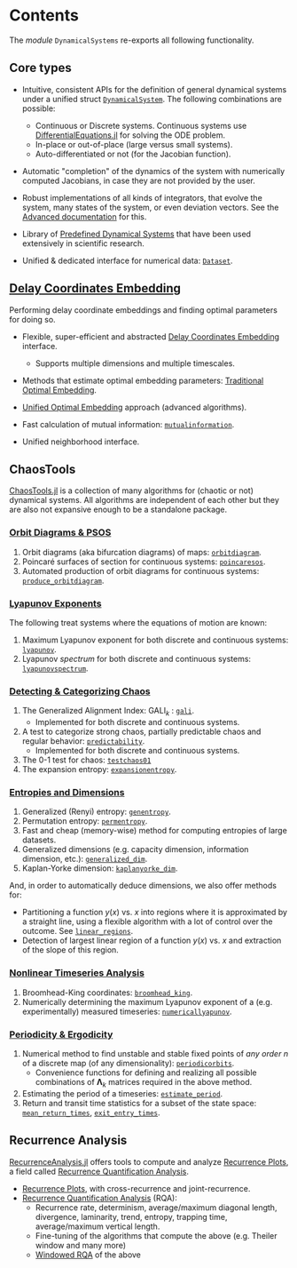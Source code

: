 # Contents
The _module_ `DynamicalSystems` re-exports all following functionality.

## Core types
* Intuitive, consistent APIs for the definition of general dynamical systems under a unified struct [`DynamicalSystem`](@ref). The following combinations are possible:
  * Continuous or Discrete systems. Continuous systems use [DifferentialEquations.jl](https://diffeq.sciml.ai/latest/) for solving the ODE problem.
  * In-place or out-of-place (large versus small systems).
  * Auto-differentiated or not (for the Jacobian function).


* Automatic "completion" of the dynamics of the system with numerically computed Jacobians, in case they are not provided by the user.
* Robust implementations of all kinds of integrators, that evolve the system, many states of the system, or even deviation vectors. See the [Advanced documentation](@ref) for this.
* Library of [Predefined Dynamical Systems](@ref) that have been used extensively in scientific research.
* Unified & dedicated interface for numerical data: [`Dataset`](@ref).

## [Delay Coordinates Embedding](@ref)
Performing delay coordinate embeddings and finding optimal parameters for doing so.
* Flexible, super-efficient and abstracted [Delay Coordinates Embedding](@ref) interface.
    * Supports multiple dimensions and multiple timescales.

* Methods that estimate optimal embedding parameters: [Traditional Optimal Embedding](@ref).
* [Unified Optimal Embedding](@ref) approach (advanced algorithms).
* Fast calculation of mutual information: [`mutualinformation`](@ref).
* Unified neighborhood interface.

## ChaosTools
[ChaosTools.jl](https://github.com/JuliaDynamics/InteractiveChaos.jl) is a collection of many algorithms for (chaotic or not) dynamical systems.
All algorithms are independent of each other but they are also not expansive enough to be a standalone package.


### [Orbit Diagrams & PSOS](@ref)

1. Orbit diagrams (aka bifurcation diagrams) of maps: [`orbitdiagram`](@ref).
2. Poincaré surfaces of section for continuous systems: [`poincaresos`](@ref).
3. Automated production of orbit diagrams for continuous systems: [`produce_orbitdiagram`](@ref).

### [Lyapunov Exponents](@ref)

The following treat systems where the equations of motion are known:

1. Maximum Lyapunov exponent for both discrete and continuous systems: [`lyapunov`](@ref).
2. Lyapunov *spectrum* for both discrete and continuous systems: [`lyapunovspectrum`](@ref).

### [Detecting & Categorizing Chaos](@ref)

1. The Generalized Alignment Index: $\text{GALI}_k$ : [`gali`](@ref).
    * Implemented for both discrete and continuous systems.
2. A test to categorize strong chaos, partially predictable chaos and regular behavior: [`predictability`](@ref).
    * Implemented for both discrete and continuous systems.
1. The 0-1 test for chaos: [`testchaos01`](@ref)
1. The expansion entropy: [`expansionentropy`](@ref).

### [Entropies and Dimensions](@ref)

1. Generalized (Renyi) entropy: [`genentropy`](@ref).
2. Permutation entropy: [`permentropy`](@ref).
2. Fast and cheap (memory-wise) method for computing entropies of large datasets.
3. Generalized dimensions (e.g. capacity dimension, information dimension, etc.): [`generalized_dim`](@ref).
3. Kaplan-Yorke dimension: [`kaplanyorke_dim`](@ref).

And, in order to automatically deduce dimensions, we also offer methods for:

* Partitioning a function $y(x)$ vs. $x$ into regions where it is approximated by a straight line, using a flexible algorithm with a lot of control over the outcome. See [`linear_regions`](@ref).
* Detection of largest linear region of a function $y(x)$ vs. $x$ and extraction of the slope of this region.

### [Nonlinear Timeseries Analysis](@ref)

1. Broomhead-King coordinates: [`broomhead_king`](@ref).
3. Numerically determining the maximum Lyapunov exponent of a (e.g. experimentally) measured timeseries: [`numericallyapunov`](@ref).

### [Periodicity & Ergodicity](@ref)

1. Numerical method to find unstable and stable fixed points of *any order* $n$ of a discrete map (of any dimensionality): [`periodicorbits`](@ref).
    * Convenience functions for defining and realizing all possible combinations of $\mathbf{\Lambda}_k$ matrices required in the above method.
2. Estimating the period of a timeseries: [`estimate_period`](@ref).
3. Return and transit time statistics for a subset of the state space: [`mean_return_times`](@ref), [`exit_entry_times`](@ref).

## Recurrence Analysis
[RecurrenceAnalysis.jl](https://github.com/JuliaDynamics/RecurrenceAnalysis.jl) offers tools to compute and analyze [Recurrence Plots](https://en.wikipedia.org/wiki/Recurrence_plot), a field called [Recurrence Quantification Analysis](https://en.wikipedia.org/wiki/Recurrence_quantification_analysis).

* [Recurrence Plots](@ref), with cross-recurrence and joint-recurrence.
* [Recurrence Quantification Analysis](@ref) (RQA):
  * Recurrence rate, determinism, average/maximum diagonal length, divergence, laminarity, trend, entropy, trapping time, average/maximum vertical length.
  * Fine-tuning of the algorithms that compute the above (e.g. Theiler window and many more)
  * [Windowed RQA](@ref) of the above
